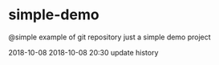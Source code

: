 # simple-demo
@simple example of git repository
just a simple demo project

2018-10-08
2018-10-08 20:30 update history

